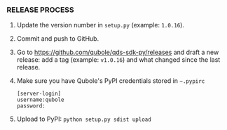 ### RELEASE PROCESS

1. Update the version number in `setup.py` (example: `1.0.16`).

2. Commit and push to GitHub.

3. Go to https://github.com/qubole/qds-sdk-py/releases and draft a new release: add a tag (example: `v1.0.16`) and what changed since the last release.

4. Make sure you have Qubole's PyPI credentials stored in `~.pypirc`

    ```
    [server-login]
    username:qubole
    password:
    ```

5. Upload to PyPI: `python setup.py sdist upload`
